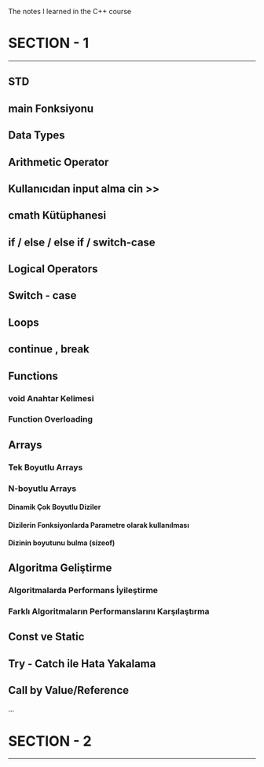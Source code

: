 The notes I learned in the C++ course

# SECTION - 1
---

## STD
## main Fonksiyonu
## Data Types
## Arithmetic Operator
## Kullanıcıdan input alma cin >>
## cmath Kütüphanesi
## if / else / else if / switch-case
## Logical Operators
## Switch - case
## Loops
## continue , break
## Functions
### void Anahtar Kelimesi
### Function Overloading
## Arrays
### Tek Boyutlu Arrays
### N-boyutlu Arrays
#### Dinamik Çok Boyutlu Diziler
#### Dizilerin Fonksiyonlarda Parametre olarak kullanılması
#### Dizinin boyutunu bulma (sizeof)
## Algoritma Geliştirme
### Algoritmalarda Performans İyileştirme
### Farklı Algoritmaların Performanslarını Karşılaştırma
## Const ve Static
## Try - Catch ile Hata Yakalama
## Call by Value/Reference
...

# SECTION - 2 
---
